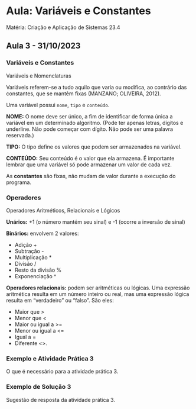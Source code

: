 # Aula: Variáveis e Constantes
Matéria: Criação e Aplicação de Sistemas 23.4

## Aula 3 - 31/10/2023

### Variáveis e Constantes
Variáveis e Nomenclaturas

Variáveis referem-se a tudo aquilo que varia ou modifica, ao contrário das constantes, que se mantêm fixas (MANZANO; OLIVEIRA, 2012).

Uma variável possui `nome`, `tipo` e `conteúdo`. 

**NOME:** O nome deve ser único, a fim de identificar de forma única a variável em um determinado algoritmo. (Pode ter apenas letras, dígitos e underline. Não pode começar com dígito. Não pode ser uma palavra reservada.)

**TIPO:** O tipo define os valores que podem ser armazenados na variável. 

**CONTEÚDO:** Seu conteúdo é o valor que ela armazena. É importante lembrar que uma variável só pode armazenar um valor de cada vez.

As **constantes** são fixas, não mudam de valor durante a execução do programa.

### Operadores
Operadores Aritméticos, Relacionais e Lógicos

**Unários:** +1 (o número mantém seu sinal) e -1 (ocorre a inversão de sinal)

**Binários:** envolvem 2 valores: 
- Adição + 
- Subtração -
- Multiplicação *
- Divisão /
- Resto da divisão %
- Exponenciação ^

**Operadores relacionais:** podem ser aritméticas ou lógicas. 
Uma expressão aritmética resulta em um número inteiro ou real, mas uma expressão lógica resulta em “verdadeiro” ou “falso”. São eles: 
- Maior que >
- Menor que <
- Maior ou igual a >=
- Menor ou igual a <=
- Igual a = 
- Diferente <>.

### Exemplo e Atividade Prática 3
O que é necessário para a atividade prática 3.

### Exemplo de Solução 3
Sugestão de resposta da atividade prática 3.